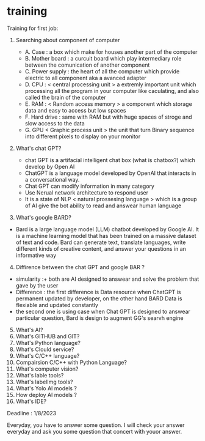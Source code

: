 # training
Training for first job: 

1. Searching about component of computer
   - A. Case : a box which make for houses another part of the computer
   - B. Mother board : a curcuit board which play intermediary role between the comunication of another component
   - C. Power supply : the heart of all the computer which provide electric to all component aka a avanced adapter
   - D. CPU : < central processing unit > a extremly important unit which processing all the program in your computer like caculating, and also called the brain of the computer
   - E. RAM : < Random access memory > a component which storage data and easy to access but low spaces
   - F. Hard drive : same with RAM but with huge spaces of stroge and slow access to the data
   - G. GPU < Graphic process unit > the unit that turn Binary sequence into different pixels to display on your monitor



2. What's chat GPT?
   - chat GPT is a artifacial intelligent chat box (what is chatbox?) which develop by Open AI
   - ChatGPT is a language model developed by OpenAI that interacts in a conversational way.
   - Chat GPT can modify information in many category
   - Use Nerual network architecture to respond user
   - It is a state of NLP < natural prossesing language > which is a group of AI give the bot ability to read and answear human language 



3. What's google BARD?
 - Bard is a large language model (LLM) chatbot developed by Google AI. It is a machine learning model that has been trained on a massive dataset of text and code. Bard can generate text, translate languages, write different kinds of creative content, and answer your questions in an informative way 


4. Diffirence between the chat GPT and google BAR ?
  - simularity :+ both are AI designed to answear and solve the problem that gave by the user
  - Difference : the first difference is Data resource when ChatGPT is permanent updated by developer, on the other hand BARD Data is flexiable and updated constantly
  - the second one is using case when Chat GPT is designed to answear particular question, Bard is design to augment GG's searvh engine

    
   



5. What's AI?
6. What's GITHUB and GIT?
7. What's Python language?
8. What's Clould service?
9. What's C/C++ language?
10. Compairsion C/C++ with Python Language?
11. What's computer vision?
12. What's lable tools?
13. What's labelImg tools?
14. What's Yolo AI models ?
15. How deploy AI models ?
16. What's IDE?



Deadline : 1/8/2023

Everyday, you have to answer some question. I will check your answer everyday and ask you some question that concert with youor answer.
